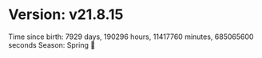 # Version: v21.8.15
Time since birth: 7929 days, 190296 hours, 11417760 minutes, 685065600 seconds
Season: Spring 🌸
